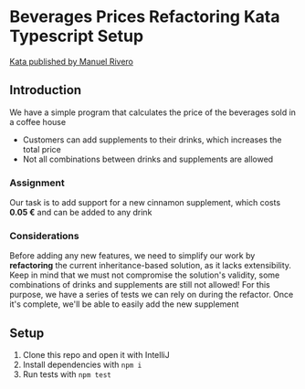 # Beverages Prices Refactoring Kata Typescript Setup

[Kata published by Manuel Rivero](https://garajeando.blogspot.com/2019/04/the-beverages-prices-refactoring-kata.html)

## Introduction

We have a simple program that calculates the price of the beverages sold in a coffee house

- Customers can add supplements to their drinks, which increases the total price
- Not all combinations between drinks and supplements are allowed

### Assignment

Our task is to add support for a new cinnamon supplement, which costs **0.05 €** and can be added to any drink

### Considerations

Before adding any new features, we need to simplify our work by **refactoring** the current inheritance-based solution, as it lacks extensibility.
Keep in mind that we must not compromise the solution's validity, some combinations of drinks and supplements are still not allowed!
For this purpose, we have a series of tests we can rely on during the refactor. Once it's complete, we'll be able to easily add the new supplement

## Setup

1. Clone this repo and open it with IntelliJ
2. Install dependencies with `npm i`
3. Run tests with `npm test`
